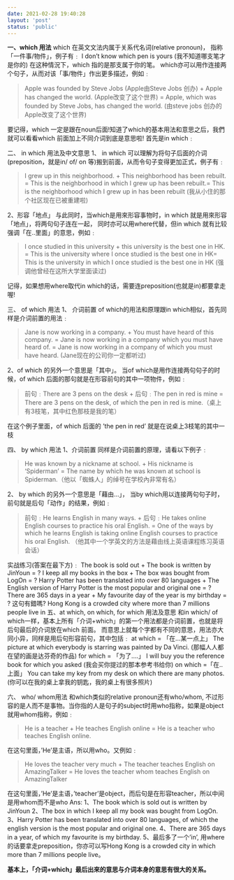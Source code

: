 ```yaml
---
date: 2021-02-28 19:40:28
layout: 'post'
status: 'public'
---
```


**一、which 用法**
which 在英文文法内属于关系代名词(relative pronoun)， 指称「一件事/物件」，例子有﹕
I don’t know which pen is yours (我不知道哪支笔才是你的)
在这种情況下，which 指的是那支属于你的笔。
which亦可以用作连接两个句子，从而对该「事/物件」作出更多描述，例如﹕

> Apple was founded by Steve Jobs (Apple由Steve Jobs 创办)
>            +
> Apple has changed the world. (Apple改变了这个世界)
>            =
> Apple, which was founded by Steve Jobs, has changed the world. (由steve jobs 创办的Apple改变了这个世界)

要记得，which 一定是跟在noun后面!知道了which的基本用法和意思之后，我們就可以看看which 前面加上不同介词到底是意思啦! 首先是in which﹕

二、 in which 用法及中文意思
1、 in which
可以理解为将句子后面的介词(preposition，就是in/ of/ on 等)搬到前面，从而令句子变得更加正式，例子有﹕
> I grew up in this neighborhood.
>            +
This neighborhood has been rebuilt.
>            =
> This is the neighborhood in which I grew up has been rebuilt.= This is the neighborhood which I grew up in has been rebuilt (我从小住的那个社区现在已被重建啦)

2、形容「地点」
与此同时，当which是用來形容事物时，in which 就是用來形容「地点」，将两句句子连在一起， 同时亦可以用where代替，但in which 就有比较强调「在..里面」的意思，例如﹕
> I once studied in this university
>            +
> this university is the best one in HK.
>            =
> This is the university where I once studied is the best one in HK= This is the university in which I once studied is the best one in HK (强调他曾经在这所大学里面读过)

记得，如果想用where取代in which的话，需要连preposition(也就是in)都要拿走喔!

三、 of which 用法
1、 介词前置
of which的用法和原理跟in which相似，首先同样是介词前置的用法﹕
> Jane is now working in a company.
>            +
>You must have heard of this company.
>            =
> Jane is now working in a company which you must have heard of. = Jane is now working in a company of which you must have heard. (Jane现在的公司你一定都听过)

2、of which 的另外一个意思是「其中」。
当of which是用作连接两句句子的时候，of which 后面的那句就是在形容前句的其中一项物件，例如﹕
> 前句﹕There are 3 pens on the desk
>            +
> 后句﹕The pen in red is mine
>            =
> There are 3 pens on the desk, of which the pen in red is mine.（桌上有3枝笔，其中红色那枝是我的笔）

在这个例子里面，of which 后面的 ’the pen in red’ 就是在说桌上3枝笔的其中一枝

四、 by which 用法
1、介词前置
同样是介词前置的原理，请看以下例子﹕
>He was known by a nickname at school.
>            +
>His nickname is ‘Spiderman’
>            =
> The name by which he was known at school is Spiderman.（他以「蜘蛛人」的绰号在学校內非常有名）

2、 by which 的另外一个意思是「藉由…」，
当by which用以连接两句句子时，前句就是后句「动作」的结果，例如﹕
> 前句﹕He learns English in many ways.
>            +
后句﹕He takes online English courses to practice his oral English.
>            =
> One of the ways by which he learns English is taking online English courses to practice his oral English. （他其中一个学英文的方法是藉由线上英语课程练习英语会话）

实战练习(答案在最下方)﹕
The book is sold out + The book is written by JinYoun = ?
I keep all my books in the box + The box was bought from LogOn = ?
Harry Potter has been translated into over 80 languages + The English version of Harry Potter is the most popular and original one = ?
There are 365 days in a year + My favourite day of the year is my birthday = ?
这句有錯嗎? Hong Kong is a crowded city where more than 7 millions people live in
五、at which, on which, for which 用法及意思
和in which/ of which一样，基本上所有「介词+which」的第一个用法都是介词前置，也就是将后句最后的介词放在which 前面。
而意思上就每个字都有不同的意思，用法亦大同小异，同样是用后句形容前句，其中包括﹕
at which = 「在…某一点上」
The picture at which everybody is starring was painted by Da Vinci. (那幅人人都在望的画是达芬奇的作品)
for which = 「为了….」
I will buy you the reference book for which you asked (我会买你提过的那本参考书给你)
on which =「在..上面」
You can take my key from my desk on which there are many photos.(你可以在我的桌上拿我的钥匙，我的桌上有很多照片)

六、 who/ whom用法
和which类似的relative pronoun还有who/whom, 不过形容的是人而不是事物。当你指的人是句子的subject时用who指称，如果是object就用whom指称，例如﹕
> He is a teacher
>            +
He teaches English online
>            =
> He is a teacher who teaches English online.

在这句里面，’He’是主语，所以用who。又例如﹕
> He loves the teacher very much
>            +
The teacher teaches English on AmazingTalker
>            =
> He loves the teacher whom teaches English on AmazingTalker

在这句里面，’He’是主语，’teacher’是object，而后句是在形容teacher，所以中间是用whom而不是who
Ans:
1、The book which is sold out is written by JinYoun
2、The box in which I keep all my book was bought from LogOn.
3、Harry Potter has been translated into over 80 languages, of which the english version is the most popular and original one.
4、There are 365 days in a year, of which my favourite is my birthday.
5、最后多了一个’in’, 用where的话要拿走preposition，你亦可以写Hong Kong is a crowded city in which more than 7 millions people live。

**基本上，「介词+which」最后出來的意思与介词本身的意思有很大的关系。**